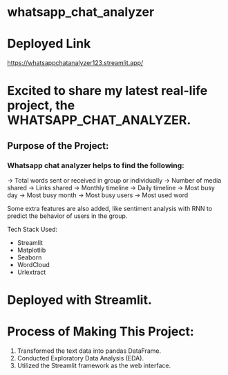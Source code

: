# whatsapp_chat_analyzer

# Deployed Link

https://whatsappchatanalyzer123.streamlit.app/

# Excited to share my latest real-life project, the WHATSAPP_CHAT_ANALYZER.

## Purpose of the Project:

### Whatsapp chat analyzer helps to find the following:

 -> Total words sent or received in group or individually
 -> Number of media shared
 -> Links shared
 -> Monthly timeline
 -> Daily timeline
 -> Most busy day
 -> Most busy month
 -> Most busy users
 -> Most used word

Some extra features are also added, like sentiment analysis with RNN to predict the behavior of users in the group.

Tech Stack Used:

- Streamlit
- Matplotlib
- Seaborn
- WordCloud
- Urlextract

# Deployed with Streamlit.

# Process of Making This Project:

1) Transformed the text data into pandas DataFrame.
2) Conducted Exploratory Data Analysis (EDA).
3) Utilized the Streamlit framework as the web interface.
